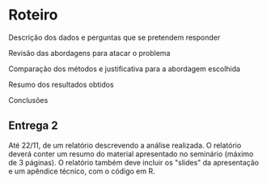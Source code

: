 # Roteiro

Descrição dos dados e perguntas que se pretendem responder

Revisão das abordagens para atacar o problema

Comparação dos métodos e justificativa para a abordagem escolhida

Resumo dos resultados obtidos

Conclusões


## Entrega 2 
Até 22/11, de um relatório descrevendo a análise realizada. O relatório deverá conter um resumo do material apresentado no seminário  (máximo de 3 páginas). O relatório também deve incluir os "slides" da apresentação e um apêndice técnico, com o código em R.

